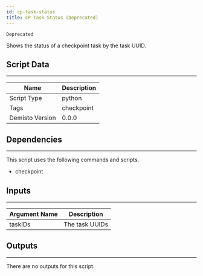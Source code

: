 ```yaml
---
id: cp-task-status
title: CP Task Status (Deprecated)
---
```


`Deprecated`

Shows the status of a checkpoint task by the task UUID.

## Script Data
---

| **Name** | **Description** |
| --- | --- |
| Script Type | python |
| Tags | checkpoint |
| Demisto Version | 0.0.0 |

## Dependencies
---
This script uses the following commands and scripts.
* checkpoint

## Inputs
---

| **Argument Name** | **Description** |
| --- | --- |
| taskIDs | The task UUIDs |

## Outputs
---
There are no outputs for this script.
